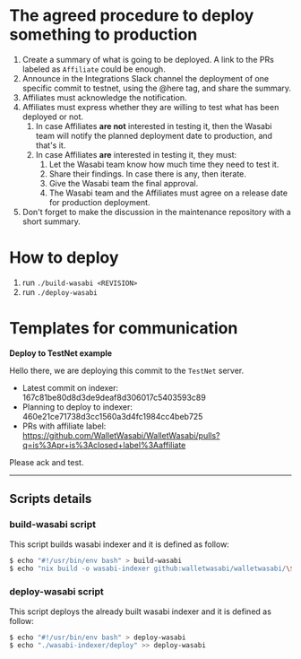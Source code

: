 # The agreed procedure to deploy something to production

1. Create a summary of what is going to be deployed. A link to the PRs labeled as `Affiliate` could be enough.
2. Announce in the Integrations Slack channel the deployment of one specific commit to testnet, using the @here tag, and share the summary.
3. Affiliates must acknowledge the notification.
4. Affiliates must express whether they are willing to test what has been deployed or not.
   1. In case Affiliates **are not** interested in testing it, then the Wasabi team will notify the planned deployment date to production, and that's it.
   2. In case Affiliates **are** interested in testing it, they must:
      1. Let the Wasabi team know how much time they need to test it.
      2. Share their findings. In case there is any, then iterate.
      3. Give the Wasabi team the final approval.
      4. The Wasabi team and the Affiliates must agree on a release date for production deployment.
5. Don't forget to make the discussion in the maintenance repository with a short summary.

# How to deploy

1. run `./build-wasabi <REVISION>`
2. run `./deploy-wasabi`

# Templates for communication

**Deploy to TestNet example**

Hello there, we are deploying this commit to the `TestNet` server.
- Latest commit on indexer: 167c81be80d8d3de9deaf8d306017c5403593c89
- Planning to deploy to indexer: 460e21ce71738d3cc1560a3d4fc1984cc4beb725
- PRs with affiliate label: https://github.com/WalletWasabi/WalletWasabi/pulls?q=is%3Apr+is%3Aclosed+label%3Aaffiliate

Please ack and test.

-------

## Scripts details

### build-wasabi script

This script builds wasabi indexer and it is defined as follow:

```bash
$ echo "#!/usr/bin/env bash" > build-wasabi
$ echo "nix build -o wasabi-indexer github:walletwasabi/walletwasabi/\$1" >> build-wasabi
```

### deploy-wasabi script

This script deploys the already built wasabi indexer and it is defined as follow:

```bash
$ echo "#!/usr/bin/env bash" > deploy-wasabi
$ echo "./wasabi-indexer/deploy" >> deploy-wasabi
```
